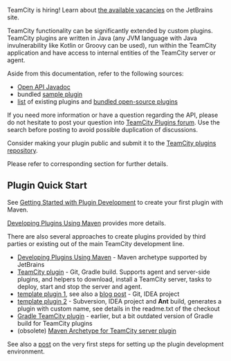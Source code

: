 [//]: # (title: Developing TeamCity Plugins)
[//]: # (auxiliary-id: Developing+TeamCity+Plugins.html)


<tip>

TeamCity is hiring! Learn about [the available vacancies](https://www.jetbrains.com/careers/jobs/?team=TeamCity) on the JetBrains site.
</tip>

TeamCity functionality can be significantly extended by custom plugins. TeamCity plugins are written in Java (any JVM language with Java invulnerability like Kotlin or Groovy can be used), run within the TeamCity application and have access to internal entities of the TeamCity server or agent.

Aside from this documentation, refer to the following sources:
* [Open API Javadoc](http://javadoc.jetbrains.net/teamcity/openapi/current/)
* bundled [sample plugin](bundled-development-package.md#BundledDevelopmentPackage-SamplePlugin)
* [list](https://plugins.jetbrains.com/teamcity) of existing plugins and [bundled open-source plugins](https://confluence.jetbrains.com/display/TW/Open-source+Bundled+Plugins)

If you need more information or have a question regarding the API, please do not hesitate to post your question into [TeamCity Plugins forum](https://teamcity-support.jetbrains.com/hc/en-us/community/topics/200366719-TeamCity-Plugin-Development). Use the search before posting to avoid possible duplication of discussions.

Consider making your plugin public and submit it to the [TeamCity plugins repository](https://plugins.jetbrains.com/teamcity).

Please refer to corresponding section for further details.

[//]: # (See "Developing TeamCity Pluginsd118e57.txt" for more information.)    

## Plugin Quick Start

See [Getting Started with Plugin Development](getting-started-with-plugin-development.md) to create your first plugin with Maven. 

[Developing Plugins Using Maven](developing-plugins-using-maven.md) provides more details.



There are also several approaches to create plugins provided by third parties or existing out of the main TeamCity development line.
* [Developing Plugins Using Maven](developing-plugins-using-maven.md) \- Maven archetype supported by JetBrains
* [ TeamCity plugin](https://github.com/rodm/gradle-teamcity-plugin) \- Git, Gradle build. Supports agent and server\-side plugins, and helpers to download, install a TeamCity server, tasks to deploy, start and stop the server and agent.
* [template plugin 1](https://github.com/jonnyzzz/TeamCity.PluginTemplate), see also a [blog post](http://jonnyzzz.com/blog/2012/09/10/teamcity-plugin-template/) \- Git, IDEA project
* [template plugin 2](http://svn.jetbrains.org/teamcity/plugins/template-plugin/templateProject/readme.txt) \- Subversion, IDEA project and __Ant__ build, generates a plugin with custom name, see details in the readme.txt of the checkout
* [Gradle TeamCity plugin](http://github.com/nskvortsov/gradle-teamcity-plugin) \- earlier, but a bit outdated version of Gradle build for TeamCity plugins
* (obsolete) [Maven Archetype for TeamCity server plugin](http://devnet.jetbrains.net/message/5447733#5447733)

See also a [post](http://devnet.jetbrains.net/thread/439412?tstart=0) on the very first steps for setting up the plugin development environment.
